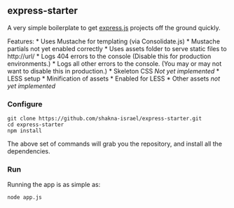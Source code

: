 ## express-starter

A very simple boilerplate to get [express.js](http://expressjs.com) projects off the ground quickly.

Features:
	* Uses Mustache for templating (via Consolidate.js)
		* Mustache partials not yet enabled correctly
	* Uses assets folder to serve static files to http://url/
	* Logs 404 errors to the console (Disable this for production environments.)
	* Logs all other errors to the console. (You may or may not want to disable this in production.)
	* Skeleton CSS *Not yet implemented*
	* LESS setup
	* Minification of assets
		* Enabled for LESS
		* Other assets *not yet implemented*

### Configure

```
git clone https://github.com/shakna-israel/express-starter.git
cd express-starter
npm install
```

The above set of commands will grab you the repository, and install all the dependencies.

### Run

Running the app is as simple as:

```
node app.js
```
